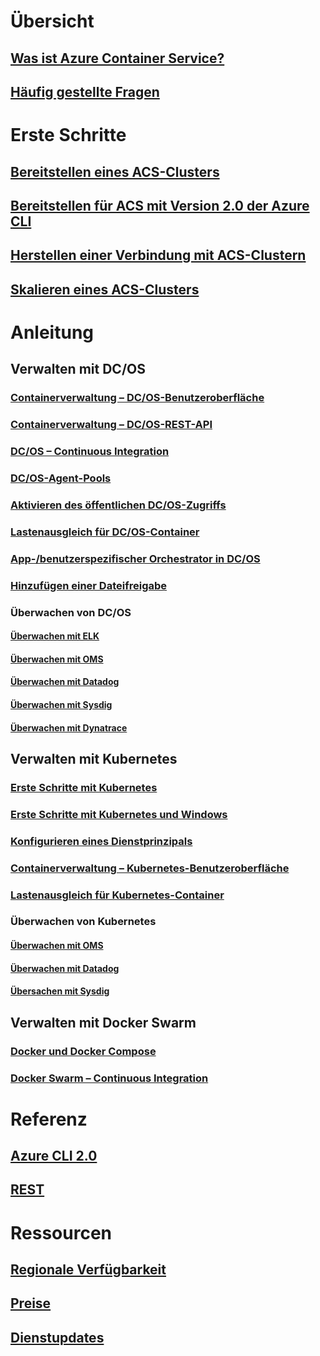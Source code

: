 # Übersicht
## [Was ist Azure Container Service?](container-service-intro.md)
## [Häufig gestellte Fragen](container-service-faq.md)
# Erste Schritte
## [Bereitstellen eines ACS-Clusters](container-service-deployment.md)
## [Bereitstellen für ACS mit Version 2.0 der Azure CLI](container-service-create-acs-cluster-cli.md)
## [Herstellen einer Verbindung mit ACS-Clustern](container-service-connect.md)
## [Skalieren eines ACS-Clusters](container-service-scale.md)
# Anleitung
## Verwalten mit DC/OS
### [Containerverwaltung – DC/OS-Benutzeroberfläche](container-service-mesos-marathon-ui.md)
### [Containerverwaltung – DC/OS-REST-API](container-service-mesos-marathon-rest.md)
### [DC/OS – Continuous Integration](container-service-setup-ci-cd.md)
### [DC/OS-Agent-Pools](container-service-dcos-agents.md)
### [Aktivieren des öffentlichen DC/OS-Zugriffs](container-service-enable-public-access.md)
### [Lastenausgleich für DC/OS-Container](container-service-load-balancing.md)
### [App-/benutzerspezifischer Orchestrator in DC/OS](container-service-application-specific-marathon.md)
### [Hinzufügen einer Dateifreigabe](container-service-dcos-fileshare.md)
### Überwachen von DC/OS
#### [Überwachen mit ELK](container-service-monitoring-elk.md)
#### [Überwachen mit OMS](container-service-monitoring-oms.md)
#### [Überwachen mit Datadog](container-service-monitoring.md)
#### [Überwachen mit Sysdig](container-service-monitoring-sysdig.md)
#### [Überwachen mit Dynatrace](container-service-monitoring-dynatrace.md)
## Verwalten mit Kubernetes
### [Erste Schritte mit Kubernetes](container-service-kubernetes-walkthrough.md)
### [Erste Schritte mit Kubernetes und Windows](container-service-kubernetes-windows-walkthrough.md)
### [Konfigurieren eines Dienstprinzipals](container-service-kubernetes-service-principal.md)
### [Containerverwaltung – Kubernetes-Benutzeroberfläche](container-service-kubernetes-ui.md)
### [Lastenausgleich für Kubernetes-Container](container-service-kubernetes-load-balancing.md)
### Überwachen von Kubernetes
#### [Überwachen mit OMS](container-service-kubernetes-oms.md)
#### [Überwachen mit Datadog](container-service-kubernetes-datadog.md)
#### [Übersachen mit Sysdig](container-service-kubernetes-sysdig.md)
## Verwalten mit Docker Swarm
### [Docker und Docker Compose](container-service-docker-swarm.md)
### [Docker Swarm – Continuous Integration](container-service-docker-swarm-setup-ci-cd.md)
# Referenz
## [Azure CLI 2.0](/cli/azure/acs)
## [REST](/rest/api/compute/containerservices)
# Ressourcen
## [Regionale Verfügbarkeit](https://azure.microsoft.com/regions/services/)
## [Preise](https://azure.microsoft.com/pricing/details/container-service/)
## [Dienstupdates](https://azure.microsoft.com/en-us/updates/?product=container-service&updatetype=&platform=)
